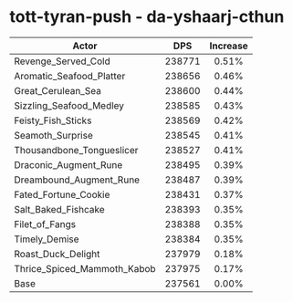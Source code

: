 # tott-tyran-push - da-yshaarj-cthun
| Actor | DPS | Increase |
|---|:---:|:---:|
|Revenge_Served_Cold|238771|0.51%|
|Aromatic_Seafood_Platter|238656|0.46%|
|Great_Cerulean_Sea|238600|0.44%|
|Sizzling_Seafood_Medley|238585|0.43%|
|Feisty_Fish_Sticks|238569|0.42%|
|Seamoth_Surprise|238545|0.41%|
|Thousandbone_Tongueslicer|238527|0.41%|
|Draconic_Augment_Rune|238495|0.39%|
|Dreambound_Augment_Rune|238487|0.39%|
|Fated_Fortune_Cookie|238431|0.37%|
|Salt_Baked_Fishcake|238393|0.35%|
|Filet_of_Fangs|238388|0.35%|
|Timely_Demise|238384|0.35%|
|Roast_Duck_Delight|237979|0.18%|
|Thrice_Spiced_Mammoth_Kabob|237975|0.17%|
|Base|237561|0.00%|
